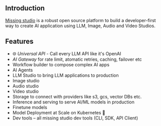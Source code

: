 ## Introduction
[Missing studio](https://www.missing.studio) is a robust open source platform to build a developer-first way to create 
AI application using LLM, Image, Audio and Video Studios.


## Features
- 🌐 *Universal API* - Call every LLM API like it's OpenAI
- *AI Gateway* for rate limit, atomatic retries, caching, failover etc
- Workflow builder to compose complex AI apps
- AI Agents
- LLM Studio to bring LLM applications to production
- Image studio
- Audio studio
- Video studio
- Storage to connect with providers like s3, gcs, vector DBs etc.
- Inference and serving to serve AI/ML models in production 
- Finetune models
- Model Deployment at Scale on Kubernetes 🦄️
- Dev tools – all missing studio dev tools (CLI, SDK, API Client)